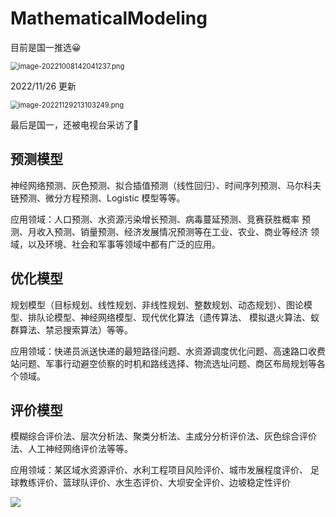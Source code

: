 # MathematicalModeling
目前是国一推选😀

<img src="https://s2.loli.net/2022/10/08/bYXwQGzNCrZ76Mv.png" alt="image-20221008142041237.png" style="zoom:80%;" />

2022/11/26 更新

<img src="https://s2.loli.net/2022/11/29/HQcJB8ZUqrFaWtR.png" alt="image-20221129213103249.png" style="zoom:80%;" />

最后是国一，还被电视台采访了🤣

## 预测模型
神经网络预测、灰色预测、拟合插值预测（线性回归）、时间序列预测、马尔科夫链预测、微分方程预测、Logistic 模型等等。

应用领域：人口预测、水资源污染增长预测、病毒蔓延预测、竞赛获胜概率
预测、月收入预测、销量预测、经济发展情况预测等在工业、农业、商业等经济
领域，以及环境、社会和军事等领域中都有广泛的应用。

## 优化模型
规划模型（目标规划、线性规划、非线性规划、整数规划、动态规划）、图论模型、排队论模型、神经网络模型、现代优化算法（遗传算法、
模拟退火算法、蚁群算法、禁忌搜索算法）等等。

应用领域：快递员派送快递的最短路径问题、水资源调度优化问题、高速路口收费站问题、军事行动避空侦察的时机和路线选择、物流选址问题、商区布局规划等各个领域。

## 评价模型
模糊综合评价法、层次分析法、聚类分析法、主成分分析评价法、灰色综合评价法、人工神经网络评价法等等。

应用领域：某区域水资源评价、水利工程项目风险评价、城市发展程度评价、
足球教练评价、篮球队评价、水生态评价、大坝安全评价、边坡稳定性评价

![](https://s2.loli.net/2022/07/30/DYX4PFfzlviashG.png)

